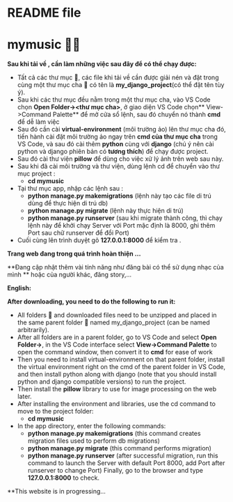 # README file
#                       **mymusic** 🎵🎵
   **Sau khi tải về , cần làm những việc sau đây để có thể chạy được:**
- Tất cả các thư mục 📁, các file khi tải về cần được giải nén và đặt trong cùng một thư mục cha 📁 có tên là **my_django_project**(có thể đặt tên tùy ý).
- Sau khi các thư mục đều nằm trong một thư mục cha, vào VS Code chọn **Open Folder-><thư mục cha>**, ở giao diện VS Code chọn** View->Command Palette** để mở cửa sổ lệnh, sau đó chuyển nó thành **cmd** để dễ làm việc  
- Sau đó cần cài **virtual-environment** (môi trường ảo) lên thư mục cha đó, tiến hành cài đặt môi trường ảo ngay trên **cmd của thư mục cha** trong VS Code, và sau đó cài thêm **python** cùng với **django** (chú ý nên cài python và django phiên bản có **tương thích**) để chạy được project.
- Sau đó cài thư viện **pillow** để dùng cho việc xử lý ảnh trên web sau này.
- Sau khi đã cài môi trường và thư viện, dùng lệnh cd để chuyển vào thư mục project :
  + **cd mymusic**
- Tại thư mục app, nhập các lệnh sau :
  + **python manage.py makemigrations** (lệnh này tạo các file di trú dùng để thực hiện di trú db)
  + **python manage.py migrate** (lệnh này thực hiện di trú)
  + **python manage.py runserver** (sau khi migrate thành công, thì chạy lệnh này để khởi chạy Server với Port mặc định là 8000, ghi thêm Port sau chữ runserver để đổi Port)
- Cuối cùng lên trình duyệt gõ **127.0.0.1:8000** để kiểm tra .
  
**Trang web đang trong quá trình hoàn thiện ...**

**Đang cập nhật thêm vài tính năng như đăng bài có thể sử dụng nhạc của mình
** hoặc của người khác, đăng story,...

**English:**

  **After downloading, you need to do the following to run it:**
- All folders 📁 and downloaded files need to be unzipped and placed in the same parent folder 📁 named my_django_project (can be named arbitrarily).
- After all folders are in a parent folder, go to VS Code and select **Open Folder-><parent folder>**, in the VS Code interface select **View->Command Palette** to open the command window, then convert it to **cmd** for ease of work
- Then you need to install virtual-environment on that parent folder, install the virtual environment right on the cmd of the parent folder in VS Code, and then install python along with django (note that you should install python and django compatible versions) to run the project.
- Then install the **pillow** library to use for image processing on the web later.
- After installing the environment and libraries, use the cd command to move to the project folder:
  + **cd mymusic**
- In the app directory, enter the following commands:
  + **python manage.py makemigrations** (this command creates migration files used to perform db migrations)
  + **python manage.py migrate** (this command performs migration)
  + **python manage.py runserver** (after successful migration, run this command to launch the Server with default Port 8000, add Port after runserver to change Port)
Finally, go to the browser and type **127.0.0.1:8000** to check.

**This website is in progressing...
